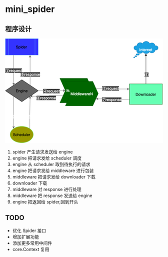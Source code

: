 # mini_spider

## 程序设计

![](document/mini_spider.png)

1. spider 产生请求发送给 engine
2. engine 把请求发给 scheduler 调度
3. engine 从 scheduler 取到待执行的请求
4. engine 把请求发给 middleware 进行包装
5. middleware 把请求发给 downloader 下载
6. downloader 下载
7. middleware 对 response 进行处理
8. middleware 把 response 发送给 engine
9. engine 把返回给 spider,回到开头

## TODO

- 优化 Spider 接口
- 增加扩展功能
- 添加更多常用中间件
- core.Context 复用
